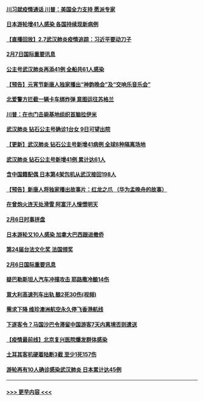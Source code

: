 #### [川习就疫情通话 川普：美国全力支持 愿派专家](../pages/prog202/a102771930.md?t=02080133) 
#### [日本游轮增41人感染 各国持续现新病例](../pages/prog202/a102771912.md?t=02080133) 
#### [【直播回放】2.7武汉肺炎疫情追踪：习近平要动刀子](../pages/prog202/a102771649.md?t=02080133) 
#### [2月7日国际重要讯息](../pages/prog202/a102771747.md?t=02080133) 
#### [公主号武汉肺炎再添41例 全船共61人感染](../pages/prog202/a102771703.md?t=02080133) 
#### [【预告】元宵节新唐人独家播出“神韵晚会”及“交响乐音乐会”](../pages/prog202/a102767674.md?t=02080133) 
#### [北爱警方拦截一辆卡车绑炸弹 意图运往苏格兰](../pages/prog202/a102771609.md?t=02080133) 
#### [川普：在也门击毙基地组织首脑拉伊米](../pages/prog202/a102771528.md?t=02080133) 
#### [武汉肺炎 钻石公主号确诊1台女 9日可望出院](../pages/prog202/a102771518.md?t=02080133) 
#### [【更新】武汉肺炎 钻石公主号新增41病例 全球8种隔离场地](../pages/prog202/a102770740.md?t=02080133) 
#### [武汉肺炎 钻石公主号新增41例 累计达61人](../pages/prog202/a102771486.md?t=02080133) 
#### [含中国籍配偶 日本第4架包机从武汉接回198人](../pages/prog202/a102771472.md?t=02080133) 
#### [【预告】新唐人将独家播出故事片：红龙之爪 （华为孟晚舟的故事）](../pages/prog202/a102767728.md?t=02080133) 
#### [在曾炮火连天处滑雪 阿富汗人憧憬明天](../pages/prog202/a102771290.md?t=02080133) 
#### [2月6日时事拼盘](../pages/prog202/a102771225.md?t=02080133) 
#### [日本游轮又10人感染 加拿大巴西跟进撤侨](../pages/prog202/a102771084.md?t=02080133) 
#### [第24届台法文化奖 法国颁奖](../pages/prog202/a102771032.md?t=02080133) 
#### [2月6日国际重要讯息](../pages/prog202/a102770794.md?t=02080133) 
#### [疑巴勒斯坦人汽车冲撞攻击 耶路撒冷酿14伤](../pages/prog202/a102770586.md?t=02080133) 
#### [意大利高速列车出轨 酿2死30伤(视频)](../pages/prog202/a102770762.md?t=02080133) 
#### [需求下降 维珍澳洲航空永久停飞香港航线](../pages/prog202/a102770751.md?t=02080133) 
#### [下逐客令？马国沙巴令滞留中国游客7天内离境否则遣送](../pages/prog202/a102770640.md?t=02080133) 
#### [【疫情最前线】北京复兴医院爆发群体感染](../pages/prog202/a102770602.md?t=02080133) 
#### [土耳其客机硬着陆断3截 至少1死157伤](../pages/prog202/a102770508.md?t=02080133) 
#### [游轮再有10人确诊感染武汉肺炎 日本累计达45例](../pages/prog202/a102770476.md?t=02080133) 

----
#### [ >>> 更早内容 <<< ](../indexes/prog202-earlier.md)
